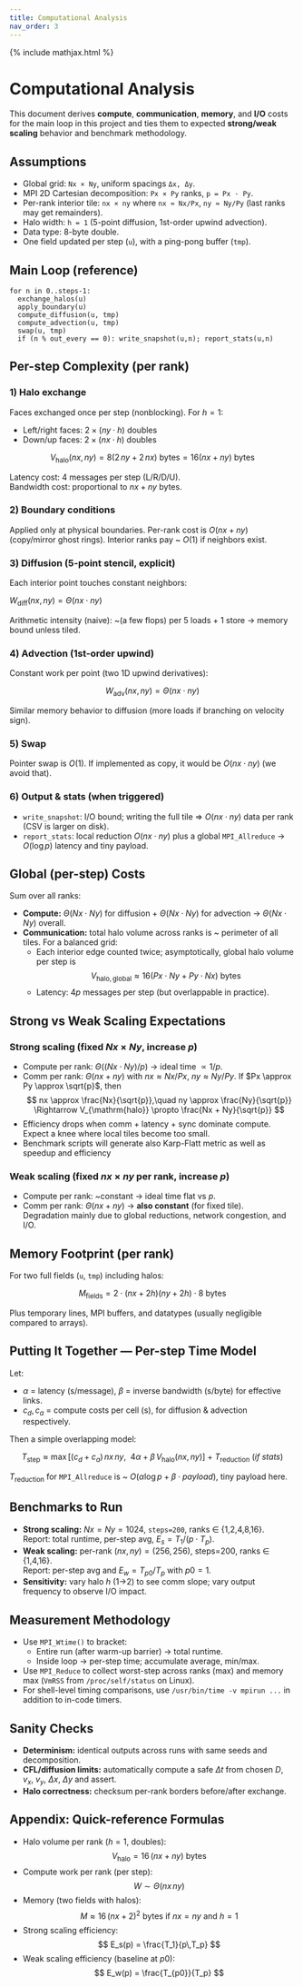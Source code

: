 ```yaml
---
title: Computational Analysis
nav_order: 3
---
```


{% include mathjax.html %}
# Computational Analysis

This document derives **compute**, **communication**, **memory**, and **I/O** costs for the main loop in this project and ties them to expected **strong/weak scaling** behavior and benchmark methodology.

## Assumptions

- Global grid: `Nx × Ny`, uniform spacings `Δx, Δy`.
- MPI 2D Cartesian decomposition: `Px × Py` ranks, `p = Px · Py`.
- Per-rank interior tile: `nx × ny` where `nx ≈ Nx/Px`, `ny ≈ Ny/Py` (last ranks may get remainders).
- Halo width: `h = 1` (5-point diffusion, 1st-order upwind advection).
- Data type: 8-byte double.
- One field updated per step (`u`), with a ping-pong buffer (`tmp`).

## Main Loop (reference)

```
for n in 0..steps-1:
  exchange_halos(u)
  apply_boundary(u)
  compute_diffusion(u, tmp)
  compute_advection(u, tmp)
  swap(u, tmp)
  if (n % out_every == 0): write_snapshot(u,n); report_stats(u,n)
```

## Per-step Complexity (per rank)

### 1) Halo exchange

Faces exchanged once per step (nonblocking). For $h = 1$:

- Left/right faces: $2 \times (ny \cdot h)$ doubles
- Down/up faces: $2 \times (nx \cdot h)$ doubles

$$
V_{\mathrm{halo}}(nx, ny) = 8 \left( 2\,ny + 2\,nx \right) \ \text{bytes} = 16 (nx+ny) \ \text{bytes}
$$

Latency cost: 4 messages per step (L/R/D/U).  
Bandwidth cost: proportional to $nx+ny$ bytes.

### 2) Boundary conditions

Applied only at physical boundaries. Per-rank cost is $O(nx + ny)$ (copy/mirror ghost rings). Interior ranks pay ~ $O(1)$ if neighbors exist.

### 3) Diffusion (5-point stencil, explicit)

Each interior point touches constant neighbors:

$W_{\mathrm{diff}}(nx, ny) = \Theta(nx \cdot ny)$

Arithmetic intensity (naive): ~(a few flops) per 5 loads + 1 store → memory bound unless tiled.

### 4) Advection (1st-order upwind)

Constant work per point (two 1D upwind derivatives):

$$
W_{\mathrm{adv}}(nx, ny) = \Theta(nx \cdot ny)
$$

Similar memory behavior to diffusion (more loads if branching on velocity sign).

### 5) Swap

Pointer swap is $O(1)$. If implemented as copy, it would be $O(nx \cdot ny)$ (we avoid that).

### 6) Output & stats (when triggered)

- `write_snapshot`: I/O bound; writing the full tile ⇒ $O(nx \cdot ny)$ data per rank (CSV is larger on disk).
- `report_stats`: local reduction $O(nx \cdot ny)$ plus a global `MPI_Allreduce` → $O(\log p)$ latency and tiny payload.

## Global (per-step) Costs

Sum over all ranks:

- **Compute:** $\Theta(Nx \cdot Ny)$ for diffusion + $\Theta(Nx \cdot Ny)$ for advection → $\Theta(Nx \cdot Ny)$ overall.
- **Communication:** total halo volume across ranks is ~ perimeter of all tiles. For a balanced grid:
  - Each interior edge counted twice; asymptotically, global halo volume per step is
    $$
    V_{\mathrm{halo, global}} \approx 16 \left( Px \cdot Ny + Py \cdot Nx \right)\ \text{bytes}
    $$
  - Latency: $4p$ messages per step (but overlappable in practice).

## Strong vs Weak Scaling Expectations

### Strong scaling (fixed $Nx \times Ny$, increase $p$)

- Compute per rank: $\Theta((Nx\cdot Ny)/p)$ → ideal time $\propto 1/p$.
- Comm per rank: $\Theta(nx + ny)$ with $nx \approx Nx/Px$, $ny \approx Ny/Py$. If $Px \approx Py \approx \sqrt{p}$, then
  $$
  nx \approx \frac{Nx}{\sqrt{p}},\quad ny \approx \frac{Ny}{\sqrt{p}} \Rightarrow V_{\mathrm{halo}} \propto \frac{Nx + Ny}{\sqrt{p}}
  $$
- Efficiency drops when comm + latency + sync dominate compute. Expect a knee where local tiles become too small.
- Benchmark scripts will generate also Karp-Flatt metric as well as speedup and efficiency

### Weak scaling (fixed $nx \times ny$ per rank, increase $p$)

- Compute per rank: ~constant → ideal time flat vs $p$.
- Comm per rank: $\Theta(nx + ny)$ → **also constant** (for fixed tile).  
  Degradation mainly due to global reductions, network congestion, and I/O.

## Memory Footprint (per rank)

For two full fields (`u`, `tmp`) including halos:

$$
M_{\mathrm{fields}} = 2 \cdot (nx + 2h) (ny + 2h) \cdot 8\ \text{bytes}
$$

Plus temporary lines, MPI buffers, and datatypes (usually negligible compared to arrays).

## Putting It Together — Per-step Time Model

Let:
- $\alpha$ = latency (s/message), $\beta$ = inverse bandwidth (s/byte) for effective links.
- $c_d, c_a$ = compute costs per cell (s), for diffusion & advection respectively.

Then a simple overlapping model:

$$
T_{\mathrm{step}} \approx \max\left[ (c_d + c_a)\,nx\,ny,\ \ 4\alpha + \beta\,V_{\mathrm{halo}}(nx, ny) \right] \ +\ T_{\mathrm{reduction}}\ (if\ stats)
$$

$T_{\mathrm{reduction}}$ for `MPI_Allreduce` is ~ $O(\alpha \log p + \beta\cdot payload)$, tiny payload here.

## Benchmarks to Run

- **Strong scaling:** $Nx=Ny=1024$, `steps=200`, ranks ∈ {1,2,4,8,16}.  
  Report: total runtime, per-step avg, $E_s = T_1 / (p\cdot T_p)$.
- **Weak scaling:** per-rank $(nx, ny) = (256, 256)$, steps=200, ranks ∈ {1,4,16}.  
  Report: per-step avg and $E_w = T_{p0}/T_p$ with $p0=1$.
- **Sensitivity:** vary halo $h$ (1→2) to see comm slope; vary output frequency to observe I/O impact.

## Measurement Methodology

- Use `MPI_Wtime()` to bracket:
  - Entire run (after warm-up barrier) → total runtime.
  - Inside loop → per-step time; accumulate average, min/max.
- Use `MPI_Reduce` to collect worst-step across ranks (max) and memory max (`VmRSS` from `/proc/self/status` on Linux).
- For shell-level timing comparisons, use `/usr/bin/time -v mpirun ...` in addition to in-code timers.

## Sanity Checks

- **Determinism:** identical outputs across runs with same seeds and decomposition.
- **CFL/diffusion limits:** automatically compute a safe $\Delta t$ from chosen $D$, $v_x$, $v_y$, $\Delta x$, $\Delta y$ and assert.
- **Halo correctness:** checksum per-rank borders before/after exchange.

## Appendix: Quick-reference Formulas

- Halo volume per rank ($h=1$, doubles):
  $$
  V_{\mathrm{halo}} = 16\,(nx + ny)\ \text{bytes}
  $$
- Compute work per rank (per step):
  $$
  W \sim \Theta(nx\,ny)
  $$
- Memory (two fields with halos):
  $$
  M \approx 16\,(nx + 2)^2\ \text{bytes}\ \text{if}\ nx=ny\ \text{and}\ h=1
  $$
- Strong scaling efficiency:
  $$
  E_s(p) = \frac{T_1}{p\,T_p}
  $$
- Weak scaling efficiency (baseline at $p0$):
  $$
  E_w(p) = \frac{T_{p0}}{T_p}
  $$
